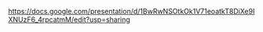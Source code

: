 https://docs.google.com/presentation/d/1BwRwNSOtkOk1V71eoatkT8DiXe9IXNUzF6_4rpcatmM/edit?usp=sharing
